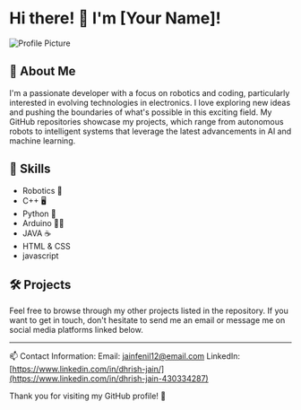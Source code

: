 # Hi there! 👋 I'm [Your Name]!
![Profile Picture]()

## 🤖 About Me
I'm a passionate developer with a focus on robotics and coding, particularly interested in evolving technologies in electronics. I love exploring new ideas and pushing the boundaries of what's possible in this exciting field. My GitHub repositories showcase my projects, which range from autonomous robots to intelligent systems that leverage the latest advancements in AI and machine learning.

## 🚀 Skills
- Robotics 🤖
- C++ 🖥️
- Python 🐍
- Arduino 🤖🔌
- JAVA ☕
- HTML & CSS 
- javascript

## 🛠️ Projects

Feel free to browse through my other projects listed in the repository. If you want to get in touch, don't hesitate to send me an email or message me on social media platforms linked below.

---

📫 Contact Information:
Email: jainfenil12@email.com
LinkedIn: [https://www.linkedin.com/in/dhrish-jain/](https://www.linkedin.com/in/dhrish-jain-430334287)

Thank you for visiting my GitHub profile! 🙏
